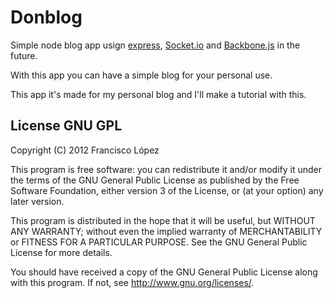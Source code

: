 # Donblog

Simple node blog app usign [express](http://expressjs.com), [Socket.io](http://socket.io) and [Backbone.js](http://documentcloud.github.com/backbone) in the future.

With this app you can have a simple blog for your personal use.

This app it's made for my personal blog and I'll make a tutorial with this.

## License GNU GPL

Copyright (C) 2012  Francisco López

This program is free software: you can redistribute it and/or modify
it under the terms of the GNU General Public License as published by
the Free Software Foundation, either version 3 of the License, or
(at your option) any later version.

This program is distributed in the hope that it will be useful,
but WITHOUT ANY WARRANTY; without even the implied warranty of
MERCHANTABILITY or FITNESS FOR A PARTICULAR PURPOSE.  See the
GNU General Public License for more details.

You should have received a copy of the GNU General Public License
along with this program.  If not, see <http://www.gnu.org/licenses/>.